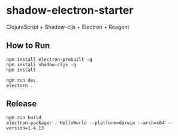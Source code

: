 # shadow-electron-starter
ClojureScript + Shadow-cljs + Electron + Reagent

## How to Run
```
npm install electron-prebuilt -g
npm install shadow-cljs -g
npm install

npm run dev
electorn .
```

## Release
```
npm run build
electron-packager . HelloWorld --platform=darwin --arch=x64 --version=1.4.13
```
